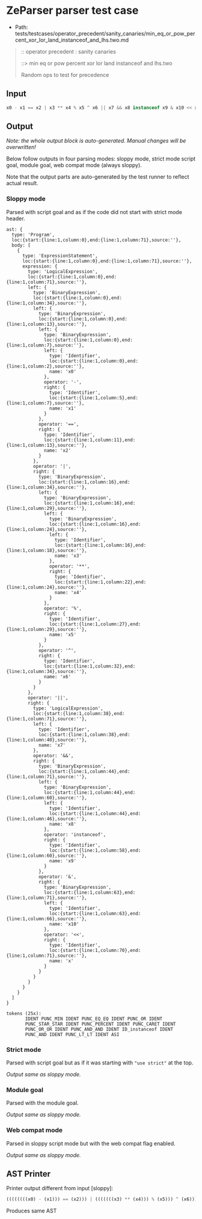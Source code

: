 # ZeParser parser test case

- Path: tests/testcases/operator_precedent/sanity_canaries/min_eq_or_pow_percent_xor_lor_land_instanceof_and_lhs.two.md

> :: operator precedent : sanity canaries
>
> ::> min eq or pow percent xor lor land instanceof and lhs.two
>
> Random ops to test for precedence

## Input

`````js
x0 - x1 == x2 | x3 ** x4 % x5 ^ x6 || x7 && x8 instanceof x9 & x10 << x
`````

## Output

_Note: the whole output block is auto-generated. Manual changes will be overwritten!_

Below follow outputs in four parsing modes: sloppy mode, strict mode script goal, module goal, web compat mode (always sloppy).

Note that the output parts are auto-generated by the test runner to reflect actual result.

### Sloppy mode

Parsed with script goal and as if the code did not start with strict mode header.

`````
ast: {
  type: 'Program',
  loc:{start:{line:1,column:0},end:{line:1,column:71},source:''},
  body: [
    {
      type: 'ExpressionStatement',
      loc:{start:{line:1,column:0},end:{line:1,column:71},source:''},
      expression: {
        type: 'LogicalExpression',
        loc:{start:{line:1,column:0},end:{line:1,column:71},source:''},
        left: {
          type: 'BinaryExpression',
          loc:{start:{line:1,column:0},end:{line:1,column:34},source:''},
          left: {
            type: 'BinaryExpression',
            loc:{start:{line:1,column:0},end:{line:1,column:13},source:''},
            left: {
              type: 'BinaryExpression',
              loc:{start:{line:1,column:0},end:{line:1,column:7},source:''},
              left: {
                type: 'Identifier',
                loc:{start:{line:1,column:0},end:{line:1,column:2},source:''},
                name: 'x0'
              },
              operator: '-',
              right: {
                type: 'Identifier',
                loc:{start:{line:1,column:5},end:{line:1,column:7},source:''},
                name: 'x1'
              }
            },
            operator: '==',
            right: {
              type: 'Identifier',
              loc:{start:{line:1,column:11},end:{line:1,column:13},source:''},
              name: 'x2'
            }
          },
          operator: '|',
          right: {
            type: 'BinaryExpression',
            loc:{start:{line:1,column:16},end:{line:1,column:34},source:''},
            left: {
              type: 'BinaryExpression',
              loc:{start:{line:1,column:16},end:{line:1,column:29},source:''},
              left: {
                type: 'BinaryExpression',
                loc:{start:{line:1,column:16},end:{line:1,column:24},source:''},
                left: {
                  type: 'Identifier',
                  loc:{start:{line:1,column:16},end:{line:1,column:18},source:''},
                  name: 'x3'
                },
                operator: '**',
                right: {
                  type: 'Identifier',
                  loc:{start:{line:1,column:22},end:{line:1,column:24},source:''},
                  name: 'x4'
                }
              },
              operator: '%',
              right: {
                type: 'Identifier',
                loc:{start:{line:1,column:27},end:{line:1,column:29},source:''},
                name: 'x5'
              }
            },
            operator: '^',
            right: {
              type: 'Identifier',
              loc:{start:{line:1,column:32},end:{line:1,column:34},source:''},
              name: 'x6'
            }
          }
        },
        operator: '||',
        right: {
          type: 'LogicalExpression',
          loc:{start:{line:1,column:38},end:{line:1,column:71},source:''},
          left: {
            type: 'Identifier',
            loc:{start:{line:1,column:38},end:{line:1,column:40},source:''},
            name: 'x7'
          },
          operator: '&&',
          right: {
            type: 'BinaryExpression',
            loc:{start:{line:1,column:44},end:{line:1,column:71},source:''},
            left: {
              type: 'BinaryExpression',
              loc:{start:{line:1,column:44},end:{line:1,column:60},source:''},
              left: {
                type: 'Identifier',
                loc:{start:{line:1,column:44},end:{line:1,column:46},source:''},
                name: 'x8'
              },
              operator: 'instanceof',
              right: {
                type: 'Identifier',
                loc:{start:{line:1,column:58},end:{line:1,column:60},source:''},
                name: 'x9'
              }
            },
            operator: '&',
            right: {
              type: 'BinaryExpression',
              loc:{start:{line:1,column:63},end:{line:1,column:71},source:''},
              left: {
                type: 'Identifier',
                loc:{start:{line:1,column:63},end:{line:1,column:66},source:''},
                name: 'x10'
              },
              operator: '<<',
              right: {
                type: 'Identifier',
                loc:{start:{line:1,column:70},end:{line:1,column:71},source:''},
                name: 'x'
              }
            }
          }
        }
      }
    }
  ]
}

tokens (25x):
       IDENT PUNC_MIN IDENT PUNC_EQ_EQ IDENT PUNC_OR IDENT
       PUNC_STAR_STAR IDENT PUNC_PERCENT IDENT PUNC_CARET IDENT
       PUNC_OR_OR IDENT PUNC_AND_AND IDENT ID_instanceof IDENT
       PUNC_AND IDENT PUNC_LT_LT IDENT ASI
`````

### Strict mode

Parsed with script goal but as if it was starting with `"use strict"` at the top.

_Output same as sloppy mode._

### Module goal

Parsed with the module goal.

_Output same as sloppy mode._

### Web compat mode

Parsed in sloppy script mode but with the web compat flag enabled.

_Output same as sloppy mode._

## AST Printer

Printer output different from input [sloppy]:

````js
((((((((x0) - (x1))) == (x2))) | (((((((x3) ** (x4))) % (x5))) ^ (x6))))) || (((x7) && (((((x8) instanceof (x9))) & (((x10) << (x))))))));
````

Produces same AST
